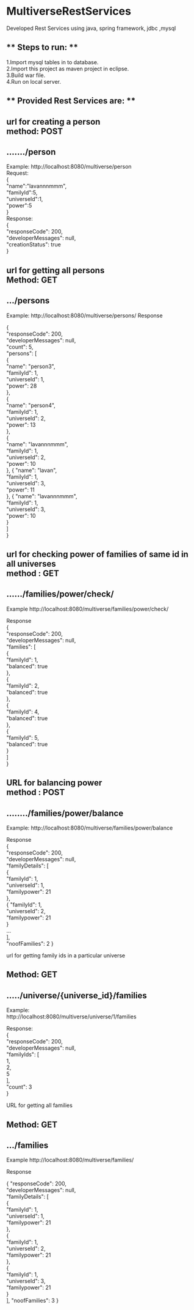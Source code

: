 # MultiverseRestServices
Developed Rest Services using java, spring framework, jdbc ,mysql

** Steps to run: **     
-------------------------------------------------------------------
  
1.Import mysql tables in to database.  
2.Import this project as maven project in eclipse.  
3.Build war file.  
4.Run on local server.  

** Provided Rest Services are: **
-------------------------------------------------------------------

url for creating a person   
method:  POST  
-------------------------------------------------------------------
......./person   
-------------------------------------------------------------------
Example:
http://localhost:8080/multiverse/person  
Request:  
{  
	"name":"lavannnmmm",  
	"familyId":5,   
	"universeId":1,  
	"power":5   
}    
Response:  
{   
    "responseCode": 200,  
    "developerMessages": null,  
    "creationStatus": true  
} 


url for getting all persons  
Method: GET
-------------------------------------------------------------------
.../persons
-------------------------------------------------------------------
Example:
http://localhost:8080/multiverse/persons/ 
Response

{  
    "responseCode": 200,  
    "developerMessages": null,  
    "count": 5,  
    "persons": [  
        {  
            "name": "person3",  
            "familyId": 1,  
            "universeId": 1,  
            "power": 28  
        },  
        {  
            "name": "person4",  
            "familyId": 1,  
            "universeId": 2,  
            "power": 13  
        },  
        {  
            "name": "lavannnmmm",  
            "familyId": 1,  
            "universeId": 2,  
            "power": 10  
        },
        {
            "name": "lavan",  
            "familyId": 1,  
            "universeId": 3,  
            "power": 11  
        },
        {
            "name": "lavannnmmm",  
            "familyId": 1,  
            "universeId": 3,  
            "power": 10  
        }  
    ]  
}  


url for checking power of families of same id in all universes    
method :  GET   
-------------------------------------------------------------------
....../families/power/check/  
-------------------------------------------------------------------
Example
http://localhost:8080/multiverse/families/power/check/  

Response  
{  
    "responseCode": 200,  
    "developerMessages": null,  
    "families": [  
        {  
            "familyId": 1,  
            "balanced": true  
        },  
        {  
            "familyId": 2,  
            "balanced": true  
        },  
        {  
            "familyId": 4,  
            "balanced": true  
        },  
        {  
            "familyId": 5,  
            "balanced": true  
        }  
    ]  
}  


URL for balancing power  
method :  POST
-------------------------------------------------------------------
......../families/power/balance
-------------------------------------------------------------------
Example:
http://localhost:8080/multiverse/families/power/balance   

Response  
{  
    "responseCode": 200,    
    "developerMessages": null,    
    "familyDetails": [    
        {    
            "familyId": 1,    
            "universeId": 1,    
            "familypower": 21  
        },  
        {
            "familyId": 1,  
            "universeId": 2,  
            "familypower": 21  
        }  
	...  
    ],  
    "noofFamilies": 2
}

url for getting family ids in a  particular universe      


Method: GET  
-------------------------------------------------------------------
...../universe/{universe_id}/families
-------------------------------------------------------------------

Example:  
http://localhost:8080/multiverse/universe/1/families     

Response:  
{  
    "responseCode": 200,  
    "developerMessages": null,  
    "familyIds": [  
        1,  
        2,  
        5  
    ],  
    "count": 3   
}  


URL  for getting all families   

Method:  GET
-------------------------------------------------------------------
.../families
-------------------------------------------------------------------

Example
http://localhost:8080/multiverse/families/   

Response    

{
    "responseCode": 200,  
    "developerMessages": null,  
    "familyDetails": [  
        {  
            "familyId": 1,  
            "universeId": 1,  
            "familypower": 21  
        },  
        {  
            "familyId": 1,  
            "universeId": 2,  
            "familypower": 21  
        },  
        {  
            "familyId": 1,  
            "universeId": 3,  
            "familypower": 21  
        }  
    ],
    "noofFamilies": 3
}
